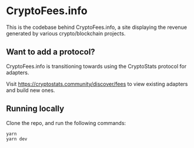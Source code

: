 # CryptoFees.info

This is the codebase behind CryptoFees.info, a site displaying the revenue generated by various crypto/blockchain projects.

## Want to add a protocol?

CryptoFees.info is transitioning towards using the CryptoStats protocol for adapters.

Visit https://cryptostats.community/discover/fees to view existing adapters and build new ones.

## Running locally

Clone the repo, and run the following commands:

```bash
yarn
yarn dev
```
